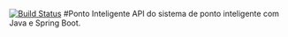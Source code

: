 [![Build Status](https://travis-ci.org/rafaelvulner/ponto-inteligente-api.svg?branch=master)](https://travis-ci.org/rafaelvulner/ponto-inteligente-api)
#Ponto Inteligente
API do sistema de ponto inteligente com Java e Spring Boot.
